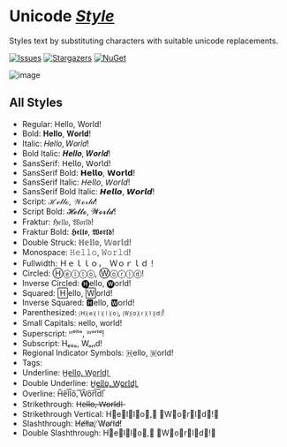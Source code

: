 # Unicode [_Style_](https://www.nuget.org/packages/UnicodeStyle "Nuget")
Styles text by substituting characters with suitable unicode replacements.

[![Issues](https://img.shields.io/github/issues/wherewhere/Unicode-Style.svg?label=Issues&style=flat-square)](https://github.com/wherewhere/Unicode-Style/issues "Issues")
[![Stargazers](https://img.shields.io/github/stars/wherewhere/Unicode-Style.svg?label=Stars&style=flat-square)](https://github.com/wherewhere/Unicode-Style/stargazers "Stargazers")
[![NuGet](https://img.shields.io/nuget/dt/UnicodeStyle.svg?logo=NuGet&style=flat-square)](https://www.nuget.org/packages/UnicodeStyle "NuGet")

![image](https://user-images.githubusercontent.com/27689196/172851193-c6b70b3e-613d-4bbb-a706-37a51f4296bb.png)

## All Styles
- Regular: Hello, World!
- Bold: 𝐇𝐞𝐥𝐥𝐨, 𝐖𝐨𝐫𝐥𝐝!
- Italic: 𝐻𝑒𝑙𝑙𝑜, 𝑊𝑜𝑟𝑙𝑑!
- Bold Italic: 𝑯𝒆𝒍𝒍𝒐, 𝑾𝒐𝒓𝒍𝒅!
- SansSerif: 𝖧𝖾𝗅𝗅𝗈, 𝖶𝗈𝗋𝗅𝖽!
- SansSerif Bold: 𝗛𝗲𝗹𝗹𝗼, 𝗪𝗼𝗿𝗹𝗱!
- SansSerif Italic: 𝘏𝘦𝘭𝘭𝘰, 𝘞𝘰𝘳𝘭𝘥!
- SansSerif Bold Italic: 𝙃𝙚𝙡𝙡𝙤, 𝙒𝙤𝙧𝙡𝙙!
- Script: ℋℯ𝓁𝓁ℴ, 𝒲ℴ𝓇𝓁𝒹!
- Script Bold: 𝓗𝓮𝓵𝓵𝓸, 𝓦𝓸𝓻𝓵𝓭!
- Fraktur: ℌ𝔢𝔩𝔩𝔬, 𝔚𝔬𝔯𝔩𝔡!
- Fraktur Bold: 𝕳𝖊𝖑𝖑𝖔, 𝖂𝖔𝖗𝖑𝖉!
- Double Struck: ℍ𝕖𝕝𝕝𝕠, 𝕎𝕠𝕣𝕝𝕕!
- Monospace: 𝙷𝚎𝚕𝚕𝚘, 𝚆𝚘𝚛𝚕𝚍!
- Fullwidth: Ｈｅｌｌｏ，　Ｗｏｒｌｄ！
- Circled: Ⓗⓔⓛⓛⓞ, Ⓦⓞⓡⓛⓓ!
- Inverse Circled: 🅗ello, 🅦orld!
- Squared: 🄷ello, 🅆orld!
- Inverse Squared: 🅷ello, 🆆orld!
- Parenthesized: 🄗⒠⒧⒧⒪, 🄦⒪⒭⒧⒟!
- Small Capitals: ʜello, ᴡorld!
- Superscript: ᴴᵉˡˡᵒ, ᵂᵒʳˡᵈ!
- Subscript: Hₑₗₗₒ, Wₒᵣₗd!
- Regional Indicator Symbols: 🇭ello, 🇼orld!
- Tags: 󠁈󠁥󠁬󠁬󠁯󠀬󠀠󠁗󠁯󠁲󠁬󠁤󠀡
- Underline: H̲e̲l̲l̲o̲,̲ ̲W̲o̲r̲l̲d̲!̲
- Double Underline: H̳e̳l̳l̳o̳,̳ ̳W̳o̳r̳l̳d̳!̳
- Overline: H̅e̅l̅l̅o̅,̅ ̅W̅o̅r̅l̅d̅!̅
- Strikethrough: H̶e̶l̶l̶o̶,̶ ̶W̶o̶r̶l̶d̶!̶
- Strikethrough Vertical: H⃦e⃦l⃦l⃦o⃦,⃦ ⃦W⃦o⃦r⃦l⃦d⃦!⃦
- Slashthrough: H̸e̸l̸l̸o̸,̸ ̸W̸o̸r̸l̸d̸!̸
- Double Slashthrough: H⃫e⃫l⃫l⃫o⃫,⃫ ⃫W⃫o⃫r⃫l⃫d⃫!⃫
